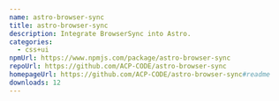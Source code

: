 ```yaml
---
name: astro-browser-sync
title: astro-browser-sync
description: Integrate BrowserSync into Astro.
categories:
  - css+ui
npmUrl: https://www.npmjs.com/package/astro-browser-sync
repoUrl: https://github.com/ACP-CODE/astro-browser-sync
homepageUrl: https://github.com/ACP-CODE/astro-browser-sync#readme
downloads: 12
---
```

